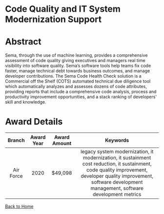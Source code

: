 
Code Quality and IT System Modernization Support
================================================

# Abstract


Sema, through the use of machine learning, provides a comprehensive assessment of code quality giving executives and managers real time visibility into software quality. Sema’s software tools help teams fix code faster, manage technical debt towards business outcomes, and manage developer contributions. The Sema Code Health Check solution is a Commercial off the Shelf (COTS) automated technical due diligence tool which automatically analyzes and assesses dozens of code attributes, providing reports that include a comprehensive code analysis, process and productivity improvement opportunities, and a stack ranking of developers' skill and knowledge.  

# Award Details

|Branch|Award Year|Award Amount|Keywords|
| :---: | :---: | :---: | :---: |
|Air Force|2020|$49,098|legacy system modernization, it modernization, it sustainment cost reduction, it sustainment, code quality improvement, developer quality improvement, software development management, software development metrics|
  
  


[Back to Home](https://github.com/chrischow/dod_sbir_awards/Reports/DJ/#1740)